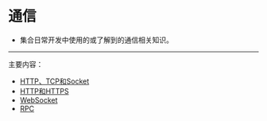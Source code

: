 # 通信
  * 集合日常开发中使用的或了解到的通信相关知识。

----
主要内容：  

  * [HTTP、TCP和Socket](http_and_tcp_and_socket.md)
  * [HTTP和HTTPS](http_and_https.md)
  * [WebSocket](websocket.md)
  * [RPC](rpc.md)